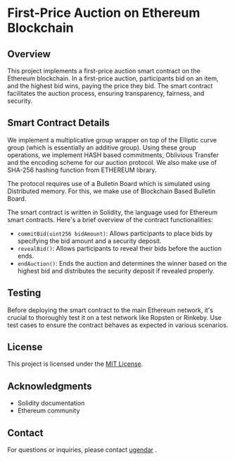 # First-Price Auction on Ethereum Blockchain

## Overview

This project implements a first-price auction smart contract on the Ethereum blockchain. In a first-price auction, participants bid on an item, and the highest bid wins, paying the price they bid. The smart contract facilitates the auction process, ensuring transparency, fairness, and security.


## Smart Contract Details
We implement a multiplicative group wrapper on top of the Elliptic curve group (which is essentially an additive group). Using these group operations, we implement HASH based commitments, Oblivious Transfer and the encoding scheme for our auction protocol. We also make use of SHA-256 hashing function from ETHEREUM library.

The protocol requires use of a Bulletin Board which is simulated using Distributed memory. For this, we make use of Blockchain Based Bulletin Board.

The smart contract is written in Solidity, the language used for Ethereum smart contracts. Here's a brief overview of the contract functionalities:

- `commitBid(uint256 bidAmount)`: Allows participants to place bids by specifying the bid amount and a security deposit.
- `revealBid()`: Allows participants to reveal their bids before the auction ends.
- `endAuction()`: Ends the auction and determines the winner based on the highest bid and distributes the security deposit if revealed properly.

## Testing

Before deploying the smart contract to the main Ethereum network, it's crucial to thoroughly test it on a test network like Ropsten or Rinkeby. Use test cases to ensure the contract behaves as expected in various scenarios.

 

## License

This project is licensed under the [MIT License](LICENSE).

## Acknowledgments

- Solidity documentation
- Ethereum community

## Contact
For questions or inquiries, please contact [ugendar](mailto:ugendar07@gmail.com) .

 
